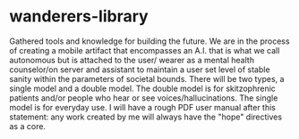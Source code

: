 # wanderers-library
Gathered tools and knowledge for building the future. We are in the process of creating a mobile artifact that encompasses an A.I. that is what we call autonomous but is attached to the user/ wearer as a mental health counselor/on server and assistant to maintain a user set level of stable sanity within the parameters of societal bounds. There will be two types, a single model and a double model. The double model is for skitzophrenic patients and/or people who hear or see voices/hallucinations. The single model is for everyday use. I will have a rough PDF user manual after this statement: any work created by me will always have the "hope" directives as a core. 

